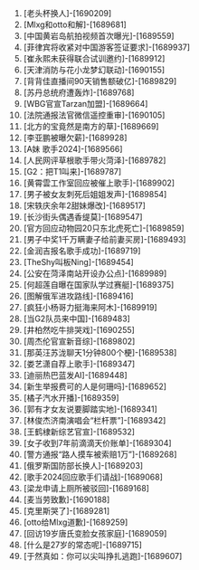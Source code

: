 
1. [老头杯换人]-[1690209]
1. [Mlxg和otto和解]-[1689681]
1. [中国黄岩岛航拍视频首次曝光]-[1689559]
1. [菲律宾将收紧对中国游客签证要求]-[1689937]
1. [崔永熙未获得联合试训邀约]-[1689912]
1. [天津消防与花小龙梦幻联动]-[1690155]
1. [背背佳直播间90天销售额破亿]-[1689829]
1. [苏丹总统府遭轰炸]-[1689768]
1. [WBG官宣Tarzan加盟]-[1689664]
1. [法院通报法官微信遥控重审]-[1690105]
1. [北方的宝竟然是南方的草]-[1689669]
1. [李亚鹏被曝欠薪]-[1689928]
1. [A妹 歌手2024]-[1689566]
1. [人民网评草根歌手带火菏泽]-[1689782]
1. [G2：把T1叫来]-[1689787]
1. [黄霄雲工作室回应被催上歌手]-[1689902]
1. [男子被女友刺死后姐姐发声]-[1689854]
1. [宋轶庆余年2甜妹爆改]-[1689517]
1. [长沙街头偶遇香缇莫]-[1689547]
1. [官方回应动物园20只东北虎死亡]-[1689859]
1. [男子中奖1千万瞒妻子给前妻买房]-[1689493]
1. [金润吉报名歌手成功]-[1689719]
1. [TheShy叫板Ning]-[1689454]
1. [公安在菏泽南站开设办公点]-[1689989]
1. [何超莲自曝在国家队学过赛艇]-[1689375]
1. [图解俄军进攻路线]-[1689416]
1. [疯狂小杨哥力挺海来阿木]-[1689919]
1. [当G2队员来中国]-[1689483]
1. [井柏然吃牛排哭戏]-[1690255]
1. [周杰伦官宣新音综]-[1689802]
1. [那英汪苏泷聊天1分钟800个梗]-[1689538]
1. [娄艺潇自荐上歌手]-[1689347]
1. [迪丽热巴蓝发AI]-[1689448]
1. [新生举报费可的人是何珊吗]-[1689652]
1. [橘子汽水开播]-[1689359]
1. [郭有才女友说要脚踏实地]-[1689341]
1. [林俊杰济南演唱会“栏杆票”]-[1689342]
1. [王鹤棣新综艺官宣]-[1689532]
1. [女子收到7年前滴滴天价账单]-[1689304]
1. [警方通报“路人摸车被索赔1万”]-[1689268]
1. [俄罗斯国防部长换人]-[1689203]
1. [歌手2024回应歌手们请战]-[1689068]
1. [梁龙申请上厕所被驳回]-[1689168]
1. [麦当劳致歉]-[1690188]
1. [克里斯哭了]-[1689281]
1. [otto给Mlxg道歉]-[1689259]
1. [回访19岁唐氏变脸女孩家庭]-[1689059]
1. [什么是27岁的常态呢]-[1689715]
1. [于然真如：你可以尖叫挣扎逃跑]-[1689607]